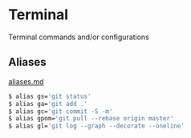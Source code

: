# Terminal
Terminal commands and/or configurations

## Aliases
[aliases.md](https://github.com/mindreeper2420/documentation/blob/master/terminal/aliases.md)
```bash
$ alias gs='git status'
$ alias ga='git add .'
$ alias gc='git commit -S -m'
$ alias gpom='git pull --rebase origin master'
$ alias gl='git log --graph --decorate --oneline'
```
